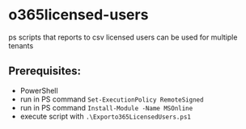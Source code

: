 # o365licensed-users
ps scripts that reports to csv licensed users can be used for multiple tenants

## Prerequisites:
- PowerShell
- run in PS command `Set-ExecutionPolicy RemoteSigned`
- run in PS command `Install-Module -Name MSOnline`
- execute script with `.\Exporto365LicensedUsers.ps1`
